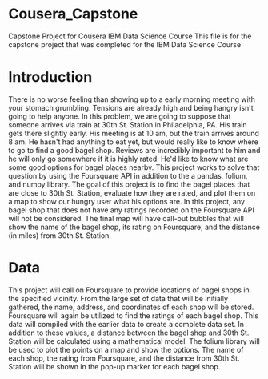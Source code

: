 # Cousera_Capstone
Capstone Project for Cousera IBM Data Science Course
This file is for the capstone project that was completed for the IBM Data Science Course

# Introduction

There is no worse feeling than showing up to a early morning meeting with your stomach grumbling.  Tensions are already high and being hangry isn't going to help anyone.  In this problem, we are going to suppose that someone arrives via train at 30th St. Station in Philadelphia, PA.  His train gets there slightly early.  His meeting is at 10 am, but the train arrives around 8 am.  He hasn't had anything to eat yet, but would really like to know where to go to find a good bagel shop.  Reviews are incredibly important to him and he will only go somewhere if it is highly rated. He'd like to know what are some good options for bagel places nearby.
This project works to solve that question by using the Foursquare API in addition to the a pandas, folium, and numpy library.  The goal of this project is to find the bagel places that are close to 30th St. Station, evaluate how they are rated, and plot them on a map to show our hungry user what his options are.  In this project, any bagel shop that does not have any ratings recorded on the Foursquare API will not be considered.  The final map will have call-out bubbles that will show the name of the bagel shop, its rating on Foursquare, and the distance (in miles) from 30th St. Station.

# Data

This project will call on Foursquare to provide locations of bagel shops in the specified vicinity.  From the large set of data that will be initially gathered, the name, address, and coordinates of each shop will be stored.  Foursquare will again be utilized to find the ratings of each bagel shop.  This data will compiled with the earlier data to create a complete data set.  In addition to these values,  a distance between the bagel shop and 30th St. Station will be calculated using a mathematical model.  The folium library will be used to plot the points on a map and show the options.  The name of each shop, the rating from Foursquare, and the distance from 30th St. Station will be shown in the pop-up marker for each bagel shop.

